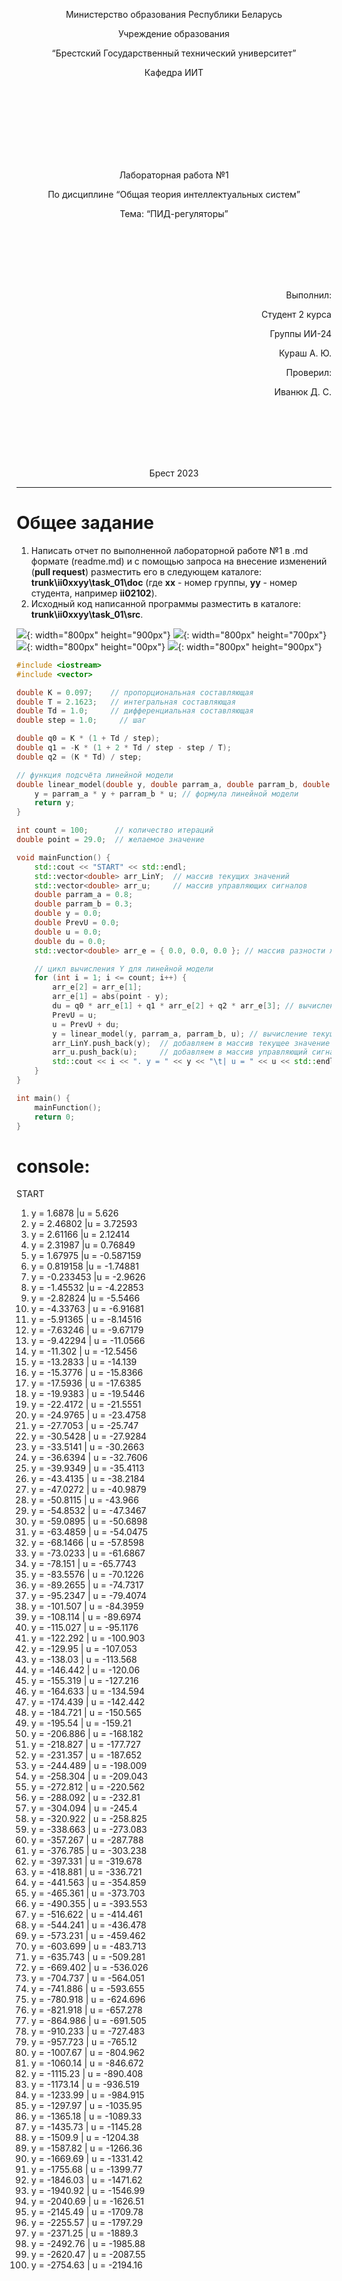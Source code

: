 <p align="center"> Министерство образования Республики Беларусь</p>
<p align="center">Учреждение образования</p>
<p align="center">“Брестский Государственный технический университет”</p>
<p align="center">Кафедра ИИТ</p>
<br><br><br><br><br><br><br>
<p align="center">Лабораторная работа №1</p>
<p align="center">По дисциплине “Общая теория интеллектуальных систем”</p>
<p align="center">Тема: “ПИД-регуляторы”</p>
<br><br><br><br><br>
<p align="right">Выполнил:</p>
<p align="right">Студент 2 курса</p>
<p align="right">Группы ИИ-24</p>
<p align="right">Кураш А. Ю.</p>
<p align="right">Проверил:</p>
<p align="right">Иванюк Д. С.</p>
<br><br><br><br><br>
<p align="center">Брест 2023</p>

---

# Общее задание #
1. Написать отчет по выполненной лабораторной работе №1 в .md формате (readme.md) и с помощью запроса на внесение изменений (**pull request**) разместить его в следующем каталоге: **trunk\ii0xxyy\task_01\doc** (где **xx** - номер группы, **yy** - номер студента, например **ii02102**).
2. Исходный код написанной программы разместить в каталоге: **trunk\ii0xxyy\task_01\src**.

![](1.png){: width="800px" height="900px"}
![](2.png){: width="800px" height="700px"}
![](3.png){: width="800px" height="00px"}
![](4.png){: width="800px" height="900px"}

```c++
#include <iostream>
#include <vector>

double K = 0.097;    // пропорциональная составляющая
double T = 2.1623;   // интегральная составляющая
double Td = 1.0;     // дифференциальная составляющая
double step = 1.0;     // шаг

double q0 = K * (1 + Td / step);
double q1 = -K * (1 + 2 * Td / step - step / T);
double q2 = (K * Td) / step;

// функция подсчёта линейной модели
double linear_model(double y, double parram_a, double parram_b, double u) {
    y = parram_a * y + parram_b * u; // формула линейной модели
    return y;
}

int count = 100;      // количество итераций
double point = 29.0;  // желаемое значение

void mainFunction() {
    std::cout << "START" << std::endl;
    std::vector<double> arr_LinY;  // массив текущих значений
    std::vector<double> arr_u;     // массив управляющих сигналов
    double parram_a = 0.8;
    double parram_b = 0.3;
    double y = 0.0;
    double PrevU = 0.0;
    double u = 0.0;
    double du = 0.0;
    std::vector<double> arr_e = { 0.0, 0.0, 0.0 }; // массив разности желаемого значения и текущего значения

    // цикл вычисления Y для линейной модели
    for (int i = 1; i <= count; i++) {
        arr_e[2] = arr_e[1];
        arr_e[1] = abs(point - y);
        du = q0 * arr_e[1] + q1 * arr_e[2] + q2 * arr_e[3]; // вычисление изменения управляющего сигнала
        PrevU = u;
        u = PrevU + du;
        y = linear_model(y, parram_a, parram_b, u); // вычисление текущего значения
        arr_LinY.push_back(y);  // добавляем в массив текущее значение
        arr_u.push_back(u);     // добавляем в массив управляющий сигнал
        std::cout << i << ". y = " << y << "\t| u = " << u << std::endl;
    }
}

int main() {
    mainFunction();
    return 0;
}
```
# console:
START
1. y = 1.6878           |u = 5.626
2. y = 2.46802          |u = 3.72593
3. y = 2.61166          |u = 2.12414
4. y = 2.31987          |u = 0.76849
5. y = 1.67975          |u = -0.587159       
6. y = 0.819158         |u = -1.74881        
7. y = -0.233453        |u = -2.9626 
8. y = -1.45532         |u = -4.22853        
9. y = -2.82824         |u = -5.5466
10. y = -4.33763        | u = -6.91681
11. y = -5.91365        | u = -8.14516
12. y = -7.63246        | u = -9.67179
13. y = -9.42294        | u = -11.0566
14. y = -11.302         | u = -12.5456        
15. y = -13.2833        | u = -14.139 
16. y = -15.3776        | u = -15.8366
17. y = -17.5936        | u = -17.6385
18. y = -19.9383        | u = -19.5446
19. y = -22.4172        | u = -21.5551
20. y = -24.9765        | u = -23.4758
21. y = -27.7053        | u = -25.747 
22. y = -30.5428        | u = -27.9284
23. y = -33.5141        | u = -30.2663
24. y = -36.6394        | u = -32.7606
25. y = -39.9349        | u = -35.4113
26. y = -43.4135        | u = -38.2184
27. y = -47.0272        | u = -40.9879
28. y = -50.8115        | u = -43.966 
29. y = -54.8532        | u = -47.3467
30. y = -59.0895        | u = -50.6898
31. y = -63.4859        | u = -54.0475
32. y = -68.1466        | u = -57.8598
33. y = -73.0233        | u = -61.6867
34. y = -78.151         | u = -65.7743        
35. y = -83.5576        | u = -70.1226
36. y = -89.2655        | u = -74.7317
37. y = -95.2347        | u = -79.4074
38. y = -101.507        | u = -84.3959
39. y = -108.114        | u = -89.6974
40. y = -115.027        | u = -95.1176
41. y = -122.292        | u = -100.903
42. y = -129.95         | u = -107.053
43. y = -138.03         | u = -113.568
44. y = -146.442        | u = -120.06
45. y = -155.319        | u = -127.216
46. y = -164.633        | u = -134.594
47. y = -174.439        | u = -142.442
48. y = -184.721        | u = -150.565
49. y = -195.54         | u = -159.21
50. y = -206.886        | u = -168.182
51. y = -218.827        | u = -177.727
52. y = -231.357        | u = -187.652
53. y = -244.489        | u = -198.009
54. y = -258.304        | u = -209.043
55. y = -272.812        | u = -220.562
56. y = -288.092        | u = -232.81
57. y = -304.094        | u = -245.4
58. y = -320.922        | u = -258.825
59. y = -338.663        | u = -273.083
60. y = -357.267        | u = -287.788
61. y = -376.785        | u = -303.238
62. y = -397.331        | u = -319.678
63. y = -418.881        | u = -336.721
64. y = -441.563        | u = -354.859
65. y = -465.361        | u = -373.703
66. y = -490.355        | u = -393.553
67. y = -516.622        | u = -414.461
68. y = -544.241        | u = -436.478
69. y = -573.231        | u = -459.462
70. y = -603.699        | u = -483.713
71. y = -635.743        | u = -509.281
72. y = -669.402        | u = -536.026
73. y = -704.737        | u = -564.051
74. y = -741.886        | u = -593.655
75. y = -780.918        | u = -624.696
76. y = -821.918        | u = -657.278
77. y = -864.986        | u = -691.505
78. y = -910.233        | u = -727.483
79. y = -957.723        | u = -765.12
80. y = -1007.67        | u = -804.962
81. y = -1060.14        | u = -846.672
82. y = -1115.23        | u = -890.408
83. y = -1173.14        | u = -936.519
84. y = -1233.99        | u = -984.915
85. y = -1297.97        | u = -1035.95
86. y = -1365.18        | u = -1089.33
87. y = -1435.73        | u = -1145.28
88. y = -1509.9         | u = -1204.38
89. y = -1587.82        | u = -1266.36
90. y = -1669.69        | u = -1331.42
91. y = -1755.68        | u = -1399.77
92. y = -1846.03        | u = -1471.62
93. y = -1940.92        | u = -1546.99
94. y = -2040.69        | u = -1626.51
95. y = -2145.49        | u = -1709.78
96. y = -2255.57        | u = -1797.29
97. y = -2371.25        | u = -1889.3
98. y = -2492.76        | u = -1985.88
99. y = -2620.47        | u = -2087.55
100. y = -2754.63       | u = -2194.16